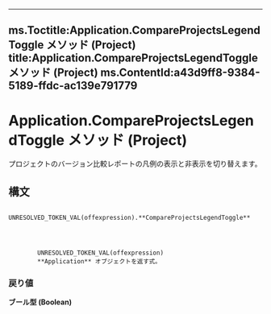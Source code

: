 

---
ms.Toctitle:Application.CompareProjectsLegendToggle メソッド (Project)
title:Application.CompareProjectsLegendToggle メソッド (Project)
ms.ContentId:a43d9ff8-9384-5189-ffdc-ac139e791779
---
# Application.CompareProjectsLegendToggle メソッド (Project)




プロジェクトのバージョン比較レポートの凡例の表示と非表示を切り替えます。

## 構文

            UNRESOLVED_TOKEN_VAL(offexpression).**CompareProjectsLegendToggle**




            UNRESOLVED_TOKEN_VAL(offexpression)
            **Application** オブジェクトを返す式。

### 戻り値
**ブール型 (Boolean)**






